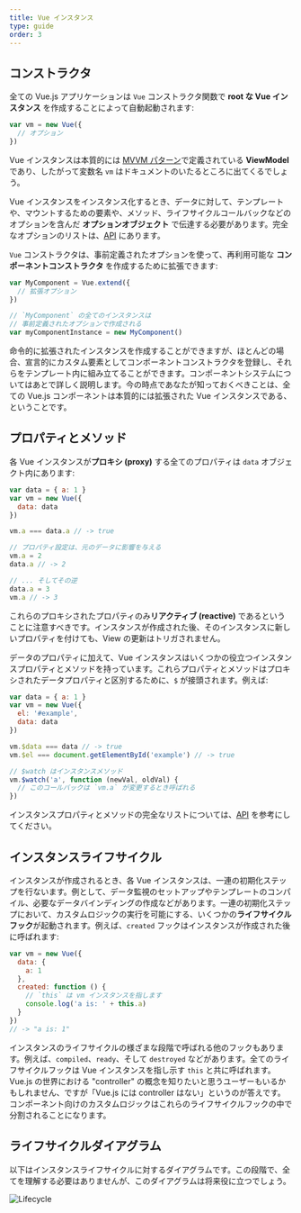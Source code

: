 ```yaml
---
title: Vue インスタンス
type: guide
order: 3
---
```


## コンストラクタ

全ての Vue.js アプリケーションは `Vue` コンストラクタ関数で **root な Vue インスタンス** を作成することによって自動起動されます:

``` js
var vm = new Vue({
  // オプション
})
```

Vue インスタンスは本質的には [MVVM パターン](https://ja.wikipedia.org/wiki/Model_View_ViewModel)で定義されている **ViewModel** であり、したがって変数名 `vm` はドキュメントのいたるところに出てくるでしょう。

Vue インスタンスをインスタンス化するとき、データに対して、テンプレートや、マウントするための要素や、メソッド、ライフサイクルコールバックなどのオプションを含んだ **オプションオブジェクト** で伝達する必要があります。完全なオプションのリストは、[API](/api) にあります。

`Vue` コンストラクタは、事前定義されたオプションを使って、再利用可能な **コンポーネントコンストラクタ** を作成するために拡張できます:

``` js
var MyComponent = Vue.extend({
  // 拡張オプション
})

// `MyComponent` の全てのインスタンスは
// 事前定義されたオプションで作成される
var myComponentInstance = new MyComponent()
```

命令的に拡張されたインスタンスを作成することができますが、ほとんどの場合、宣言的にカスタム要素としてコンポーネントコンストラクタを登録し、それらをテンプレート内に組み立てることができます。コンポーネントシステムについてはあとで詳しく説明します。今の時点であなたが知っておくべきことは、全ての Vue.js コンポーネントは本質的には拡張された Vue インスタンスである、ということです。

## プロパティとメソッド

各 Vue インスタンスが**プロキシ (proxy)** する全てのプロパティは `data` オブジェクト内にあります:

``` js
var data = { a: 1 }
var vm = new Vue({
  data: data
})

vm.a === data.a // -> true

// プロパティ設定は、元のデータに影響を与える 
vm.a = 2
data.a // -> 2

// ... そしてその逆
data.a = 3
vm.a // -> 3
```

これらのプロキシされたプロパティのみ**リアクティブ (reactive)** であるということに注意すべきです。インスタンスが作成された後、そのインスタンスに新しいプロパティを付けても、View の更新はトリガされません。

データのプロパティに加えて、Vue インスタンスはいくつかの役立つインスタンスプロパティとメソッドを持っています。これらプロパティとメソッドはプロキシされたデータプロパティと区別するために、`$` が接頭されます。例えば:

``` js
var data = { a: 1 }
var vm = new Vue({
  el: '#example',
  data: data
})

vm.$data === data // -> true
vm.$el === document.getElementById('example') // -> true

// $watch はインスタンスメソッド
vm.$watch('a', function (newVal, oldVal) {
  // このコールバックは `vm.a` が変更するとき呼ばれる
})
```

インスタンスプロパティとメソッドの完全なリストについては、[API](/api) を参考にしてください。

## インスタンスライフサイクル

インスタンスが作成されるとき、各 Vue インスタンスは、一連の初期化ステップを行ないます。例として、データ監視のセットアップやテンプレートのコンパイル、必要なデータバインディングの作成などがあります。一連の初期化ステップにおいて、カスタムロジックの実行を可能にする、いくつかの**ライフサイクルフック**が起動されます。例えば、`created` フックはインスタンスが作成された後に呼ばれます:

``` js
var vm = new Vue({
  data: {
    a: 1
  },
  created: function () {
    // `this` は vm インスタンスを指します
    console.log('a is: ' + this.a)
  }
})
// -> "a is: 1"
```

インスタンスのライフサイクルの様ざまな段階で呼ばれる他のフックもあります。例えば、`compiled`、`ready`、そして `destroyed` などがあります。全てのライフサイクルフックは Vue インスタンスを指し示す `this` と共に呼ばれます。Vue.js の世界における "controller" の概念を知りたいと思うユーザーもいるかもしれません、ですが「Vue.js には controller はない」というのが答えです。コンポーネント向けのカスタムロジックはこれらのライフサイクルフックの中で分割されることになります。

## ライフサイクルダイアグラム

以下はインスタンスライフサイクルに対するダイアグラムです。この段階で、全てを理解する必要はありませんが、このダイアグラムは将来役に立つでしょう。

![Lifecycle](/images/lifecycle.png)
